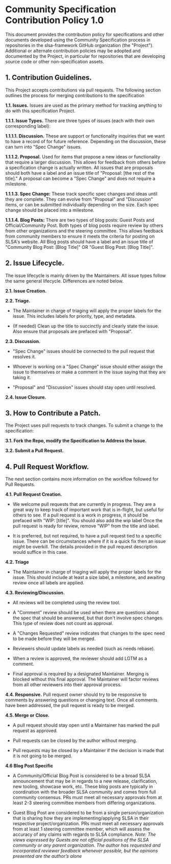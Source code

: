 # Community Specification Contribution Policy 1.0

This document provides the contribution policy for specifications and other documents developed using the Community Specification process in repositories in the slsa-framework GitHub organization (the "Project"). Additional or alternate contribution policies may be adopted and documented by the Project, in particular for repositories that are developing source code or other non-specification assets.

## 1. Contribution Guidelines.

This Project accepts contributions via pull requests. The following section outlines the process for merging contributions to the specification

**1.1. Issues.**  Issues are used as the primary method for tracking anything to do with this specification Project.

**1.1.1. Issue Types.**  There are three types of issues (each with their own corresponding label):

**1.1.1.1. Discussion.** These are support or functionality inquiries that we want to have a record of for future reference. Depending on the discussion, these can turn into "Spec Change" issues.

**1.1.1.2. Proposal.** Used for items that propose a new ideas or functionality that require a larger discussion. This allows for feedback from others before a specification change is actually written. All issues that are proposals should both have a label and an issue title of "Proposal: [the rest of the title]." A proposal can become a "Spec Change" and does not require a milestone.

**1.1.1.3. Spec Change:** These track specific spec changes and ideas until they are complete. They can evolve from "Proposal" and "Discussion" items, or can be submitted individually depending on the size. Each spec change should be placed into a milestone.

**1.1.1.4. Blog Posts:** There are two types of blog posts: Guest Posts and Official/Community Post.  Both types of blog posts require review by others from other organizations and the steering committee.  This allows feedback from community members to ensure it meets the criteria for posting on SLSA's website.  All Blog posts should have a label and an issue title of "Community Blog Post: [Blog Title]" OR "Guest Blog Post: [Blog Title]".

## 2. Issue Lifecycle.

The issue lifecycle is mainly driven by the Maintainers. All issue types follow the same general lifecycle. Differences are noted below.

**2.1. Issue Creation.**

**2.2. Triage.**

* The Maintainer in charge of triaging will apply the proper labels for the issue. This includes labels for priority, type, and metadata.

* (If needed) Clean up the title to succinctly and clearly state the issue. Also ensure that proposals are prefaced with "Proposal".

**2.3. Discussion.**

* "Spec Change" issues should be connected to the pull request that resolves it.

* Whoever is working on a "Spec Change" issue should either assign the issue to themselves or make a comment in the issue saying that they are taking it.

* "Proposal" and "Discussion" issues should stay open until resolved.

**2.4. Issue Closure.**

## 3. How to Contribute a Patch.

The Project uses pull requests to track changes. To submit a change to the specification:

**3.1. Fork the Repo, modify the Specification to Address the Issue.**

**3.2. Submit a Pull Request.**

## 4. Pull Request Workflow.

The next section contains more information on the workflow followed for Pull Requests.

**4.1. Pull Request Creation.**

* We welcome pull requests that are currently in progress. They are a great way to keep track of important work that is in-flight, but useful for others to see. If a pull request is a work in progress, it should be prefaced with "WIP: [title]". You should also add the wip label Once the pull request is ready for review, remove "WIP" from the title and label.

* It is preferred, but not required, to have a pull request tied to a specific issue. There can be circumstances where if it is a quick fix then an issue might be overkill. The details provided in the pull request description would suffice in this case.

**4.2. Triage**

* The Maintainer in charge of triaging will apply the proper labels for the issue. This should include at least a size label, a milestone, and awaiting review once all labels are applied.

**4.3. Reviewing/Discussion.**

* All reviews will be completed using the review tool.

* A "Comment" review should be used when there are questions about the spec that should be answered, but that don't involve spec changes. This type of review does not count as approval.

* A "Changes Requested" review indicates that changes to the spec need to be made before they will be merged.

* Reviewers should update labels as needed (such as needs rebase).

* When a review is approved, the reviewer should add LGTM as a comment.

* Final approval is required by a designated Maintainer. Merging is blocked without this final approval. The Maintainer will factor reviews from all other reviewers into their approval process.

**4.4. Responsive.** Pull request owner should try to be responsive to comments by answering questions or changing text. Once all comments have been addressed, the pull request is ready to be merged.

**4.5. Merge or Close.**

* A pull request should stay open until a Maintainer has marked the pull request as approved.

* Pull requests can be closed by the author without merging.

* Pull requests may be closed by a Maintainer if the decision is made that it is not going to be merged.

**4.6 Blog Post Specific**

* A Community/Official Blog Post is considered to be a broad SLSA announcement that may be in regards to a new release, clarification, new tooling, showcase work, etc.  These blog posts are typically in coordination with the broader SLSA community and comes from full community consensus.  PRs must meet all necessary approvals from at least 2-3 steering committee members from differing organizations.  

* Guest Blog Post are considered to be from a single person/organization that is sharing how they are implementing/applying SLSA in their respective project/organization.  PRs must meet all necessary approvals from at least 1 steering committee member, which will assess the accuracy of any claims with regards to SLSA compliance.  _Note: The views expressed by Guests are not official positions of the SLSA community or any parent organization. The author has requested and incorporated reviewer feedback whenever possible, but the opinions presented are the author’s alone_

